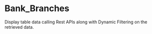 # Bank_Branches
Display table data calling Rest APIs along with Dynamic Filtering on the retrieved data.
